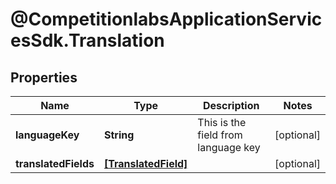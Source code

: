 # @CompetitionlabsApplicationServicesSdk.Translation

## Properties

Name | Type | Description | Notes
------------ | ------------- | ------------- | -------------
**languageKey** | **String** | This is the field from language key | [optional] 
**translatedFields** | [**[TranslatedField]**](TranslatedField.md) |  | [optional] 


